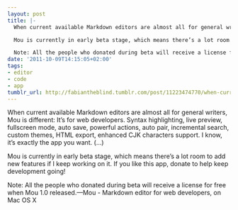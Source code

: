 ```yaml
---
layout: post
title: |-
  When current available Markdown editors are almost all for general writers, Mou is different: It’s for web developers. Syntax highlighting, live preview, fullscreen mode, auto save, powerful actions, auto pair, incremental search, custom themes, HTML export, enhanced CJK characters support. I know, it’s exactly the app you want. (…)

  Mou is currently in early beta stage, which means there’s a lot room to add new features if I keep working on it. If you like this app, donate to help keep development going!

  Note: All the people who donated during beta will receive a license for free when Mou 1.0 released.
date: '2011-10-09T14:15:05+02:00'
tags:
- editor
- code
- app
tumblr_url: http://fabiantheblind.tumblr.com/post/11223474770/when-current-available-markdown-editors-are-almost
---
```

When current available Markdown editors are almost all for general writers, Mou is different: It’s for web developers. Syntax highlighting, live preview, fullscreen mode, auto save, powerful actions, auto pair, incremental search, custom themes, HTML export, enhanced CJK characters support. I know, it’s exactly the app you want. (…)

Mou is currently in early beta stage, which means there’s a lot room to add new features if I keep working on it. If you like this app, donate to help keep development going!

Note: All the people who donated during beta will receive a license for free when Mou 1.0 released.—Mou - Markdown editor for web developers, on Mac OS X
